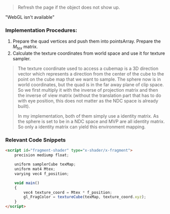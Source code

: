 <html lang="en">
<title>Worksheet 1 - Part 1</title>
<meta charset="UTF-8">
<script src="../angel_common/initShaders.js"></script>
<script src="../angel_common/webgl-utils.js"></script>
<script src="../angel_common/MV.js"></script>
<script src="work7/t72.js"></script>

<script id="vertex-shader" type="x-shader/x-vertex">
	attribute vec4 vPosition;
	attribute vec4 vNormal;

	uniform mat4 modelMatrix;
	uniform mat4 viewMatrix;
	uniform mat4 projectionMatrix;

	varying vec4 f_position;
	
	void main()
	{	
		gl_Position = modelMatrix * projectionMatrix * viewMatrix * vPosition;
		f_position = gl_Position;
	}
</script>

<script id="fragment-shader" type="x-shader/x-fragment">
	precision mediump float;

	uniform samplerCube texMap;
	uniform mat4 Mtex;
	varying vec4 f_position;

	void main()
	{
		vec4 texture_coord = Mtex * f_position;
		gl_FragColor = textureCube(texMap, texture_coord.xyz);
	}
</script>

> Refresh the page if the object does not show up.
<body>
	<canvas id='gl-canvas' height="512" width="512">
        "WebGL isn't available"
    </canvas>
</body>

</html>


### Implementation Procedures:
1. Prepare the quad vertices and push them into pointsArray. Prepare the $M_{tex}$ matrix.
2. Calculate the texture coordinates from world space and use it for texture sampler.
> The texture coordinate used to access a cubemap is a 3D direction vector which represents a direction from the center of the cube to the point on the cube map that we want to sample. The sphere now is in world coordinates, but the quad is in the far away plane of clip space. So we first multiply it with the inverse of projection matrix and then the inverse of view matrix (without the translation part that has to do with eye position, this does not matter as the NDC space is already built). 
>
> In my implementation, both of them simply use a identity matrix. As the sphere is set to be in a NDC space and MVP are all identity matrix. So only a identity matrix can yield this environment mapping.



### Relevant Code Snippets
```html
<script id="fragment-shader" type="x-shader/x-fragment">
	precision mediump float;

	uniform samplerCube texMap;
	uniform mat4 Mtex;
	varying vec4 f_position;

	void main()
	{
		vec4 texture_coord = Mtex * f_position;
		gl_FragColor = textureCube(texMap, texture_coord.xyz);
	}
</script>
```